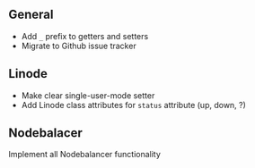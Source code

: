General
-----

* Add `_` prefix to getters and setters
* Migrate to Github issue tracker

Linode
-----

* Make clear single-user-mode setter
* Add Linode class attributes for `status` attribute (up, down, ?)

Nodebalacer
-----

Implement all Nodebalancer functionality
